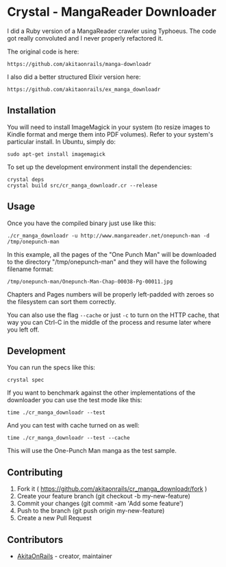 # Crystal - MangaReader Downloader

I did a Ruby version of a MangaReader crawler using Typhoeus. The code got really convoluted and I never properly refactored it.

The original code is here:

    https://github.com/akitaonrails/manga-downloadr

I also did a better structured Elixir version here:

    https://github.com/akitaonrails/ex_manga_downloadr

## Installation

You will need to install ImageMagick in your system (to resize images to Kindle format and merge them into PDF volumes). Refer to your system's particular install. In Ubuntu, simply do:

    sudo apt-get install imagemagick

To set up the development environment install the dependencies:

    crystal deps
    crystal build src/cr_manga_downloadr.cr --release

## Usage

Once you have the compiled binary just use like this:

    ./cr_manga_downloadr -u http://www.mangareader.net/onepunch-man -d /tmp/onepunch-man

In this example, all the pages of the "One Punch Man" will be downloaded to the directory "/tmp/onepunch-man" and they will have the following filename format:

    /tmp/onepunch-man/Onepunch-Man-Chap-00038-Pg-00011.jpg

Chapters and Pages numbers will be properly left-padded with zeroes so the filesystem can sort them correctly.

You can also use the flag `--cache` or just `-c` to turn on the HTTP cache, that way you can Ctrl-C in the middle of the process and resume later where you left off.

## Development

You can run the specs like this:

    crystal spec

If you want to benchmark against the other implementations of the downloader you can use the test mode like this:

    time ./cr_manga_downloadr --test

And you can test with cache turned on as well:

    time ./cr_manga_downloadr --test --cache

This will use the One-Punch Man manga as the test sample.

## Contributing

1. Fork it ( https://github.com/akitaonrails/cr_manga_downloadr/fork )
2. Create your feature branch (git checkout -b my-new-feature)
3. Commit your changes (git commit -am 'Add some feature')
4. Push to the branch (git push origin my-new-feature)
5. Create a new Pull Request

## Contributors

- [AkitaOnRails](https://github.com/akitaonrails) - creator, maintainer
